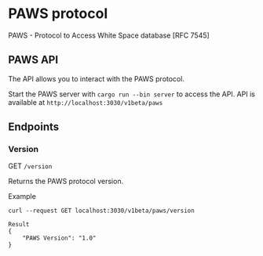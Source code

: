 # PAWS protocol

PAWS - Protocol to Access White Space database [RFC 7545]

## PAWS API

The API allows you to interact with the PAWS protocol.

Start the PAWS server with `cargo run --bin server` to access the API.
API is available at `http://localhost:3030/v1beta/paws`

## Endpoints

### Version

GET `/version`

Returns the PAWS protocol version.

Example

```
curl --request GET localhost:3030/v1beta/paws/version

Result
{
    "PAWS Version": "1.0"
}

```
